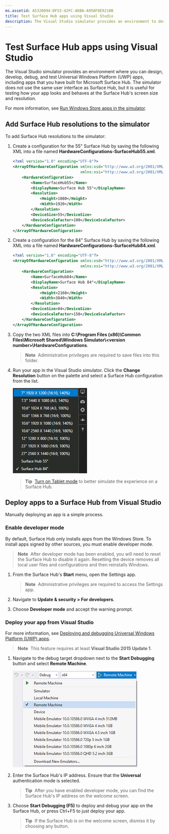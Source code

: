 ```yaml
---
ms.assetid: A5320094-DF53-42FC-A6BA-A958F8E9210B
title: Test Surface Hub apps using Visual Studio
description: The Visual Studio simulator provides an environment to design, develop, debug, and test UWP apps, including apps built for Surface Hub. 
---
```


# Test Surface Hub apps using Visual Studio
The Visual Studio simulator provides an environment where you can design, develop, debug, and test Universal Windows Platform (UWP) apps, including apps that you have built for Microsoft Surface Hub. The simulator does not use the same user interface as Surface Hub, but it is useful for testing how your app looks and behaves at the Surface Hub's screen size and resolution.

For more information, see [Run Windows Store apps in the simulator](https://msdn.microsoft.com/en-us/library/hh441475.aspx).

## Add Surface Hub resolutions to the simulator
To add Surface Hub resolutions to the simulator:

1. Create a configuration for the 55" Surface Hub by saving the following XML into a file named **HardwareConfigurations-SurfaceHub55.xml**.  

    ```xml
    <?xml version="1.0" encoding="UTF-8"?>
    <ArrayOfHardwareConfiguration xmlns:xsd="http://www.w3.org/2001/XMLSchema"
                                  xmlns:xsi="http://www.w3.org/2001/XMLSchema-instance">
        <HardwareConfiguration>
            <Name>SurfaceHub55</Name>
            <DisplayName>Surface Hub 55"</DisplayName>
            <Resolution>
                <Height>1080</Height>
                <Width>1920</Width>
            </Resolution>
            <DeviceSize>55</DeviceSize>
            <DeviceScaleFactor>100</DeviceScaleFactor>
        </HardwareConfiguration>
    </ArrayOfHardwareConfiguration>
    ```

2. Create a configuration for the 84" Surface Hub by saving the following XML into a file named  **HardwareConfigurations-SurfaceHub84.xml**.

    ```xml
    <?xml version="1.0" encoding="UTF-8"?>
    <ArrayOfHardwareConfiguration xmlns:xsd="http://www.w3.org/2001/XMLSchema"
                                  xmlns:xsi="http://www.w3.org/2001/XMLSchema-instance">
        <HardwareConfiguration>
            <Name>SurfaceHub84</Name>
            <DisplayName>Surface Hub 84"</DisplayName>
            <Resolution>
                <Height>2160</Height>
                <Width>3840</Width>
            </Resolution>
            <DeviceSize>84</DeviceSize>
            <DeviceScaleFactor>150</DeviceScaleFactor>
        </HardwareConfiguration>
    </ArrayOfHardwareConfiguration>
    ```

3. Copy the two XML files into **C:\Program Files (x86)\Common Files\Microsoft Shared\Windows Simulator\\&lt;version number&gt;\HardwareConfigurations**.

   > **Note**&nbsp;&nbsp;Administrative privileges are required to save files into this folder.

4. Run your app in the Visual Studio simulator. Click the **Change Resolution** button on the palette and select a Surface Hub configuration from the list.

    ![Visual Studio simulator resolutions](images/vs-simulator-resolutions.png)
    
   > **Tip**&nbsp;&nbsp;[Turn on Tablet mode](http://windows.microsoft.com/en-us/windows-10/getstarted-like-a-tablet) to better simulate the experience on a Surface Hub.
   
## Deploy apps to a Surface Hub from Visual Studio 
Manually deploying an app is a simple process.

### Enable developer mode
By default, Surface Hub only installs apps from the Windows Store. To install apps signed by other sources, you must enable developer mode. 

> **Note**&nbsp;&nbsp;After developer mode has been enabled, you will need to reset the Surface Hub to disable it again. Resetting the device removes all local user files and configurations and then reinstalls Windows.

1. From the Surface Hub's **Start** menu, open the Settings app.

   >  **Note**&nbsp;&nbsp;Administrative privileges are required to access the Settings app.
   
2. Navigate to **Update & security > For developers**.

3. Choose **Developer mode** and accept the warning prompt.

### Deploy your app from Visual Studio
For more information, see [Deploying and debugging Universal Windows Platform (UWP) apps](https://msdn.microsoft.com/en-us/windows/uwp/debug-test-perf/deploying-and-debugging-uwp-apps).

   > **Note**&nbsp;&nbsp;This feature requires at least **Visual Studio 2015 Update 1**.

1. Navigate to the debug target dropdown next to the **Start Debugging** button and select **Remote Machine**.

    <!--lcap: in your screenshot, you have local machine selected-->

   ![Visual Studio debug targets dropdown](images/vs-debug-target.png)
   
2. Enter the Surface Hub's IP address. Ensure that the **Universal** authentication mode is selected.

   > **Tip**&nbsp;&nbsp;After you have enabled developer mode, you can find the Surface Hub's IP address on the welcome screen.
   
3. Choose **Start Debugging (F5)** to deploy and debug your app on the Surface Hub, or press Ctrl+F5 to just deploy your app.

   > **Tip**&nbsp;&nbsp;If the Surface Hub is on the welcome screen, dismiss it by choosing any button.



<!--HONumber=Mar16_HO5-->


